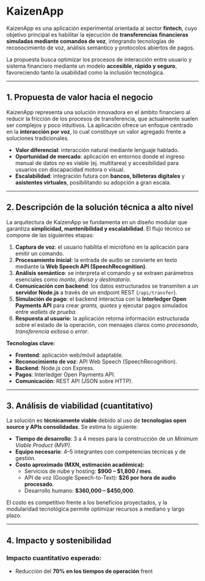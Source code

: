 # KaizenApp  

KaizenApp es una aplicación experimental orientada al sector **fintech**, cuyo objetivo principal es habilitar la ejecución de **transferencias financieras simuladas mediante comandos de voz**, integrando tecnologías de reconocimiento de voz, análisis semántico y protocolos abiertos de pagos.  

La propuesta busca optimizar los procesos de interacción entre usuario y sistema financiero mediante un modelo **accesible, rápido y seguro**, favoreciendo tanto la usabilidad como la inclusión tecnológica.  

---

## 1. Propuesta de valor hacia el negocio  

KaizenApp representa una solución innovadora en el ámbito financiero al reducir la fricción de los procesos de transferencia, que actualmente suelen ser complejos y poco intuitivos. La aplicación ofrece un enfoque centrado en la **interacción por voz**, lo cual constituye un valor agregado frente a soluciones tradicionales.  

- **Valor diferencial**: interacción natural mediante lenguaje hablado.  
- **Oportunidad de mercado**: aplicación en entornos donde el ingreso manual de datos no es viable (ej. multitarea) y accesibilidad para usuarios con discapacidad motora o visual.  
- **Escalabilidad**: integración futura con **bancos, billeteras digitales** y **asistentes virtuales**, posibilitando su adopción a gran escala.  

---

## 2. Descripción de la solución técnica a alto nivel  

La arquitectura de KaizenApp se fundamenta en un diseño modular que garantiza **simplicidad, mantenibilidad y escalabilidad**. El flujo técnico se compone de las siguientes etapas:  

1. **Captura de voz**: el usuario habilita el micrófono en la aplicación para emitir un comando.  
2. **Procesamiento inicial**: la entrada de audio se convierte en texto mediante la **Web Speech API (SpeechRecognition)**.  
3. **Análisis semántico**: se interpreta el comando y se extraen parámetros esenciales como *monto, divisa y destinatario*.  
4. **Comunicación con backend**: los datos estructurados se transmiten a un **servidor Node.js** a través de un endpoint REST (`/api/transfer`).  
5. **Simulación de pago**: el backend interactúa con la **Interledger Open Payments API** para crear *grants, quotes* y ejecutar pagos simulados entre *wallets de prueba*.  
6. **Respuesta al usuario**: la aplicación retorna información estructurada sobre el estado de la operación, con mensajes claros como *procesando*, *transferencia exitosa* o *error*.  

**Tecnologías clave:**  
- **Frontend**: aplicación web/móvil adaptable.  
- **Reconocimiento de voz**: API Web Speech (SpeechRecognition).  
- **Backend**: Node.js con Express.  
- **Pagos**: Interledger Open Payments API.  
- **Comunicación**: REST API (JSON sobre HTTP).  

---

## 3. Análisis de viabilidad (cuantitativo)  

La solución es **técnicamente viable** debido al uso de **tecnologías open source y APIs consolidadas**. Se estima lo siguiente:  

- **Tiempo de desarrollo**: 3 a 4 meses para la construcción de un *Minimum Viable Product (MVP)*.  
- **Equipo necesario**: 4–5 integrantes con competencias técnicas y de gestión.  
- **Costo aproximado (MXN, estimación académica):**  
  - Servicios de nube y hosting: **$900 – $1,800 / mes**.  
  - API de voz (Google Speech-to-Text): **$26 por hora de audio procesado**.  
  - Desarrollo humano: **$360,000 – $450,000**.  

El costo es competitivo frente a los beneficios proyectados, y la modularidad tecnológica permite optimizar recursos a mediano y largo plazo.  

---

## 4. Impacto y sostenibilidad  

### Impacto cuantitativo esperado:  
- Reducción del **70% en los tiempos de operación** frent
